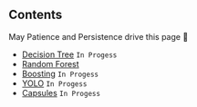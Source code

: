 ## Contents
May Patience and Persistence drive this page :metal:
- [Decision Tree]() `In Progess`
- [Random Forest](https://github.com/nomanahmedsheikh/nomanahmedsheikh.github.io/blob/master/algo/random_forest.md)
- [Boosting]() `In Progess`
- [YOLO]() `In Progess`
- [Capsules]() `In Progess`

